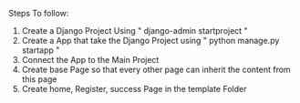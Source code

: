 Steps To follow:

1) Create a Django Project Using " django-admin startproject "
2) Create a App that take the Django Project using " python manage.py startapp "
3) Connect the App to the Main Project
4) Create base Page so that every other page can inherit the content from this page
5) Create home, Register, success Page in the template Folder
